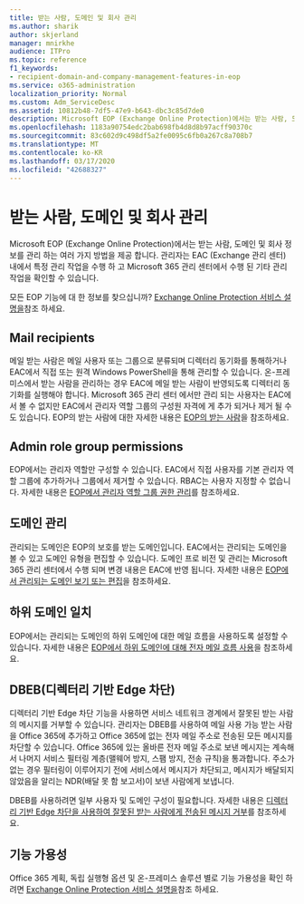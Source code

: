 ```yaml
---
title: 받는 사람, 도메인 및 회사 관리
ms.author: sharik
author: skjerland
manager: mnirkhe
audience: ITPro
ms.topic: reference
f1_keywords:
- recipient-domain-and-company-management-features-in-eop
ms.service: o365-administration
localization_priority: Normal
ms.custom: Adm_ServiceDesc
ms.assetid: 10812b48-7df5-47e9-b643-dbc3c85d7de0
description: Microsoft EOP (Exchange Online Protection)에서는 받는 사람, 도메인 및 회사 정보를 관리 하는 여러 가지 방법을 제공 합니다. 관리자는 EAC (Exchange 관리 센터) 내에서 특정 관리 작업을 수행 하 고 Microsoft 365 관리 센터에서 수행 된 기타 관리 작업을 확인할 수 있습니다.
ms.openlocfilehash: 1183a90754edc2bab698fb4d8d8b97acff90370c
ms.sourcegitcommit: 83c602d9c498df5a2fe0095c6fb0a267c8a708b7
ms.translationtype: MT
ms.contentlocale: ko-KR
ms.lasthandoff: 03/17/2020
ms.locfileid: "42688327"
---
```

# <a name="recipient-domain-and-company-management"></a>받는 사람, 도메인 및 회사 관리

Microsoft EOP (Exchange Online Protection)에서는 받는 사람, 도메인 및 회사 정보를 관리 하는 여러 가지 방법을 제공 합니다. 관리자는 EAC (Exchange 관리 센터) 내에서 특정 관리 작업을 수행 하 고 Microsoft 365 관리 센터에서 수행 된 기타 관리 작업을 확인할 수 있습니다.
  
모든 EOP 기능에 대 한 정보를 찾으십니까? [Exchange Online Protection 서비스 설명을](exchange-online-protection-service-description.md)참조 하세요.
  
## <a name="mail-recipients"></a>Mail recipients

메일 받는 사람은 메일 사용자 또는 그룹으로 분류되며 디렉터리 동기화를 통해하거나 EAC에서 직접 또는 원격 Windows PowerShell을 통해 관리할 수 있습니다. 온-프레미스에서 받는 사람을 관리하는 경우 EAC에 메일 받는 사람이 반영되도록 디렉터리 동기화를 실행해야 합니다. Microsoft 365 관리 센터 에서만 관리 되는 사용자는 EAC에서 볼 수 없지만 EAC에서 관리자 역할 그룹의 구성원 자격에 게 추가 되거나 제거 될 수도 있습니다. EOP의 받는 사람에 대한 자세한 내용은 [EOP의 받는 사람](https://go.microsoft.com/fwlink/p/?LinkId=280011)을 참조하세요.
  
## <a name="admin-role-group-permissions"></a>Admin role group permissions

EOP에서는 관리자 역할만 구성할 수 있습니다. EAC에서 직접 사용자를 기본 관리자 역할 그룹에 추가하거나 그룹에서 제거할 수 있습니다. RBAC는 사용자 지정할 수 없습니다. 자세한 내용은 [EOP에서 관리자 역할 그룹 권한 관리](https://go.microsoft.com/fwlink/p/?LinkId=282238)를 참조하세요.
  
## <a name="domain-management"></a>도메인 관리

관리되는 도메인은 EOP의 보호를 받는 도메인입니다. EAC에서는 관리되는 도메인을 볼 수 있고 도메인 유형을 편집할 수 있습니다. 도메인 프로 비전 및 관리는 Microsoft 365 관리 센터에서 수행 되며 변경 내용은 EAC에 반영 됩니다. 자세한 내용은 [EOP에서 관리되는 도메인 보기 또는 편집](https://go.microsoft.com/fwlink/p/?LinkId=282239)을 참조하세요.
  
## <a name="match-subdomains"></a>하위 도메인 일치

EOP에서는 관리되는 도메인의 하위 도메인에 대한 메일 흐름을 사용하도록 설정할 수 있습니다. 자세한 내용은 [EOP에서 하위 도메인에 대해 전자 메일 흐름 사용](https://go.microsoft.com/fwlink/p/?LinkId=397213)을 참조하세요. 
  
## <a name="directory-based-edge-blocking-dbeb"></a>DBEB(디렉터리 기반 Edge 차단)

디렉터리 기반 Edge 차단 기능을 사용하면 서비스 네트워크 경계에서 잘못된 받는 사람의 메시지를 거부할 수 있습니다. 관리자는 DBEB를 사용하여 메일 사용 가능 받는 사람을 Office 365에 추가하고 Office 365에 없는 전자 메일 주소로 전송된 모든 메시지를 차단할 수 있습니다. Office 365에 있는 올바른 전자 메일 주소로 보낸 메시지는 계속해서 나머지 서비스 필터링 계층(맬웨어 방지, 스팸 방지, 전송 규칙)을 통과합니다. 주소가 없는 경우 필터링이 이루어지기 전에 서비스에서 메시지가 차단되고, 메시지가 배달되지 않았음을 알리는 NDR(배달 못 함 보고서)이 보낸 사람에게 보냅니다. 
  
DBEB를 사용하려면 일부 사용자 및 도메인 구성이 필요합니다. 자세한 내용은 [디렉터리 기반 Edge 차단을 사용하여 잘못된 받는 사람에게 전송된 메시지 거부](https://go.microsoft.com/fwlink/p/?LinkId=390676)를 참조하세요.
  
## <a name="feature-availability"></a>기능 가용성

Office 365 계획, 독립 실행형 옵션 및 온-프레미스 솔루션 별로 기능 가용성을 확인 하려면 [Exchange Online Protection 서비스 설명을](exchange-online-protection-service-description.md)참조 하세요.
